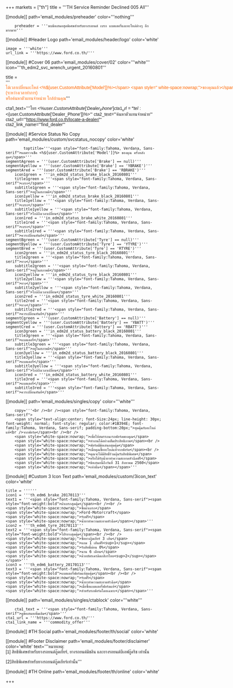 +++
markets = ["th"]
title = '''TH Service Reminder Declined 005 All'''


[[module]]
path='email_modules/preheader'
color='''nothing'''

		preheader = '''พบข้อเสนอสุดพิเศษสำหรับยางรถยนต์ เบรก แบตเตอรี่และอะไหล่ต่างๆ อีกมากมาย'''

[[module]] #Header Logo
path='email_modules/header/logo'
color='white'

	image = '''white'''
	url_link = '''https://www.ford.co.th/'''

[[module]] #Cover 06
path='email_modules/cover/02'
color='''white'''
icon='''th_edm2_svc_wrench_urgent_20160801'''

title = '''<span style="color:#ff6600;font-family:Tahoma, Verdana, Sans-serif"><span style=" white-space:nowrap;">ได้เวลาเปลี่ยนอะไหล่ </span><span style=" white-space:nowrap;"><%${user.CustomAttribute['Model']}%></span> <span style=" white-space:nowrap;">ของคุณแล้ว</span></span>'''
	copy = '''<span style="font-family:Tahoma, Verdana, Sans-serif">
						<span style=" white-space:nowrap;">เราพบว่าเมื่อคุณเข้า</span>มา<span style=" white-space:nowrap;">ตรวจสภาพรถกับฟอร์ด</span><br>
						<span style=" white-space:nowrap;">คุณได้ปฏิเสธการเปลี่ยนอะไหล่</span>
						<span style=" white-space:nowrap;">ครั้งที่ผ่านมา</span><br>
			<span style=" white-space:nowrap;">ซึ่งอาจเป็นสาเหตุให้เกิด</span>ความ<span style=" white-space:nowrap;">ไม่ปลอดภัยในการขับขี่ </span>
	<br><br>
<span style=" white-space:nowrap;">เพียงคุณพารถฟอร์ดของคุณกลับมา</span> 
<span style=" white-space:nowrap;">ที่ศูนย์บริการมาตรฐานฟอร์ด</span><br>
<span style=" white-space:nowrap;">คุณจะมั่นใจได้ว่าคุณ</span>จะ<span style=" white-space:nowrap;">ได้รับการตรวจเช็ค</span><br />
<span style=" white-space:nowrap;">จากช่างเทคนิคฟอร์ดที่ผ่านการอบรม</span>
<span style=" white-space:nowrap;">พร้อมเครื่องมือตรวจสอบอันทันสมัย</span><br />
<span style=" white-space:nowrap;">กับคุณภาพอะไหล่แท้ของฟอร์ด</span><br />
<span style=" white-space:nowrap;"> ให้คุณขับขี่รถฟอร์ด</span>ได้<span style=" white-space:nowrap;">อย่างเต็มประสิทธิภาพ </span><br><br>
<span style="white-space:nowrap;">นัดหมายล่วงหน้า</span>เพื่อ<span style="white-space:nowrap;">เข้ารับบริการได้ทันที</span> <br>
<span style="white-space:nowrap;">ติดต่อ <%${user.CustomAttribute['Dealer_Name']}%></span> <span style="white-space:nowrap;">(ระหว่างเวลาทำการ)</span><br>
<span style="white-space:nowrap;">หรือค้นหาตัวแทนจำหน่าย</span>
<span style="white-space:nowrap;">ใกล้บ้านคุณ</span></span>'''

cta1_text='''<span style="font-family:Tahoma, Verdana, Sans-serif">โทร <%${user.CustomAttribute['Dealer_Phone']}%></span>'''
cta1_url='''tel:<%${user.CustomAttribute['Dealer_Phone']}%>'''
cta2_text='''<span style="font-family:Tahoma, Verdana, Sans-serif">ค้นหาตัวแทนจำหน่าย</span>'''
cta2_url='''https://www.ford.co.th/locate-a-dealer/'''
cta2_link_name='''find_dealer'''

[[module]] #Service Status No Copy
path='email_modules/custom/svcstatus_nocopy'
color='white'

			toptitle='''<span style="font-family:Tahoma, Verdana, Sans-serif">ผลตรวจเช็ค <%${user.CustomAttribute['Model']}%> ของคุณ ครั้งหลังสุด</span>'''
	segmentAgreen = '''(user.CustomAttribute['Brake'] == null)'''
	segmentAyellow = '''(user.CustomAttribute['Brake'] == 'YBRAKE')'''
	segmentAred = '''(user.CustomAttribute['Brake'] == 'RBRAKE')'''
		icon1green = '''in_edm2d_status_brake_black_20160801'''
		title1green = '''<span style="font-family:Tahoma, Verdana, Sans-serif">เบรก</span>'''
		subtitle1green = '''<span style="font-family:Tahoma, Verdana, Sans-serif">อยู่ในสภาพดี</span>'''
		icon1yellow = '''in_edm2d_status_brake_black_20160801'''
		title1yellow = '''<span style="font-family:Tahoma, Verdana, Sans-serif">เบรก</span>'''
		subtitle1yellow = '''<span style="font-family:Tahoma, Verdana, Sans-serif">ใกล้ถึงเวลาเปลี่ยน</span>'''
		icon1red = '''in_edm2d_status_brake_white_20160801'''
		title1red = '''<span style="font-family:Tahoma, Verdana, Sans-serif">เบรก</span>'''
		subtitle1red = '''<span style="font-family:Tahoma, Verdana, Sans-serif">ควรเปลี่ยนทันที</span>'''
	segmentBgreen = '''(user.CustomAttribute['Tyre'] == null)'''
	segmentByellow = '''(user.CustomAttribute['Tyre'] == 'YTYRE')'''
	segmentBred = '''(user.CustomAttribute['Tyre'] == 'RTYRE')'''
		icon2green = '''in_edm2d_status_tyre_black_20160801'''
		title2green = '''<span style="font-family:Tahoma, Verdana, Sans-serif">ยาง</span>'''
		subtitle2green = '''<span style="font-family:Tahoma, Verdana, Sans-serif">อยู่ในสภาพดี</span>'''
		icon2yellow = '''in_edm2d_status_tyre_black_20160801'''
		title2yellow = '''<span style="font-family:Tahoma, Verdana, Sans-serif">ยาง</span>'''
		subtitle2yellow = '''<span style="font-family:Tahoma, Verdana, Sans-serif">ใกล้ถึงเวลาเปลี่ยน</span>'''
		icon2red = '''in_edm2d_status_tyre_white_20160801'''
		title2red = '''<span style="font-family:Tahoma, Verdana, Sans-serif">ยาง</span>'''
		subtitle2red = '''<span style="font-family:Tahoma, Verdana, Sans-serif">ควรเปลี่ยนทันที</span>'''
	segmentCgreen = '''(user.CustomAttribute['Battery'] == null)'''
	segmentCyellow = '''(user.CustomAttribute['Battery'] == 'YBATT')'''
	segmentCred = '''(user.CustomAttribute['Battery'] == 'RBATT')'''
		icon3green = '''in_edm2d_status_battery_black_20160801'''
		title3green = '''<span style="font-family:Tahoma, Verdana, Sans-serif">แบตเตอรี่</span>'''
		subtitle3green = '''<span style="font-family:Tahoma, Verdana, Sans-serif">อยู่ในสภาพดี</span>'''
		icon3yellow = '''in_edm2d_status_battery_black_20160801'''
		title3yellow = '''<span style="font-family:Tahoma, Verdana, Sans-serif">แบตเตอรี่</span>'''
		subtitle3yellow = '''<span style="font-family:Tahoma, Verdana, Sans-serif">ใกล้ถึงเวลาเปลี่ยน</span>'''
		icon3red = '''in_edm2d_status_battery_white_20160801'''
		title3red = '''<span style="font-family:Tahoma, Verdana, Sans-serif">แบตเตอรี่</span>'''
		subtitle3red = '''<span style="font-family:Tahoma, Verdana, Sans-serif">ควรเปลี่ยนทันที</span>'''



[[module]]
path='email_modules/singles/copy'
color='''white'''

		copy='''<br /><br /><span style="font-family:Tahoma, Verdana, Sans-serif">
		<span style="text-align:center; font-Size:24px; line-height: 30px; font-weight: normal; font-style: regular; color:#1B394E; font-family:Tahoma, Verdana, Sans-serif; padding-bottom:20px;">สุดคุ้มกับอะไหล่แท้<br />จากฟอร์ด</span><br /><br />
		<span style="white-space:nowrap;">เพื่อให้สมรรถนะรถฟอร์ดของคุณ</span> 
		<span style="white-space:nowrap;">ทำงานได้อย่างเต็มประสิทธิภาพ</span><br /> 
		<span style="white-space:nowrap;">ฟอร์ดมีข้อเสนอสุดคุ้ม</span> 
		<span style="white-space:nowrap;">เมื่อคุณซื้ออะไหล่แท้จากฟอร์ด</span><br /> 
		<span style="white-space:nowrap;">คุณจะได้มีสิทธิ์ร่วมลุ้นรับสิทธิพิเศษ</span>
		<span style="white-space:nowrap;">หรือได้รับน้ำยาทำความสะอาดหัวฉีดฟรี</span>
		<span style="white-space:nowrap;">ข้อเสนอนี้ถึงวันที่ 31 สิงหาคม 2560</span> 
		<span style="white-space:nowrap;">เท่านั้น</span></span>'''

[[module]] #Custom 3 Icon Text
path='email_modules/custom/3icon_text'
color='white'

	title = ''''''
	icon1 = '''th_edm6_brake_20170113'''
	text1 = '''<span style="font-family:Tahoma, Verdana, Sans-serif"><span style="font-weight:bold">ผ้าเบรกสุดคุ้ม</span><br /><br />
	<span style="white-space:nowrap;">ซื้อผ้าเบรก</span> 
	<span style="white-space:nowrap;">Ford-Motorcraft</span> 
	<span style="white-space:nowrap;">รับฟรี</span> 
	<span style="white-space:nowrap;">น้ำยาทำความสะอาดหัวฉีด</span></span>'''
	icon2 = '''th_edm6_tyre_20170113'''
	text2 = '''<span style="font-family:Tahoma, Verdana, Sans-serif"><span style="font-weight:bold">โปรยางสุดคุ้ม</span><br /><br />
	<span style="white-space:nowrap;">ซื้อยางกู๊ดเยียร์ 3 เส้น</span> 
	<span style="white-space:nowrap;">แถม 1 เส้นฟรี<sup>1</sup></span>
	<span style="white-space:nowrap;">รับสิทธิ์ผ่อน 0%</span>
	<span style="white-space:nowrap;">นาน 6 เดือน</span> 
	<span style="white-space:nowrap;">ด้วยบัตรเครดิตกสิกรไทย<sup>2</sup></span></span>'''
	icon3 = '''th_edm6_battery_20170113'''
	text3 = '''<span style="font-family:Tahoma, Verdana, Sans-serif"><span style="font-weight:bold">แบตเตอรี่ฟอร์ดแท้สุดคุ้ม</span><br /><br />
	<span style="white-space:nowrap;">รับฟรี</span> 
	<span style="white-space:nowrap;">น้ำยาทำความสะอาดหัวฉีด</span>
	<span style="white-space:nowrap;">เมื่อซื้อแบตเตอรี่ฟอร์ดแท้</span> 
	<span style="white-space:nowrap;">สำหรับรถฟอร์ดโดยเฉพาะ</span></span>'''


[[module]]
path='email_modules/singles/ctablock'
color='''white'''

		cta1_text = '''<span style="font-family:Tahoma, Verdana, Sans-serif">ดูข้อเสนอเพิ่มเติม</span>'''
	cta1_url = '''https://www.ford.co.th/'''
	cta1_link_name = '''commodity_offer'''

[[module]] #TH Social
path='email_modules/footer/th/social'
color='white'

[[module]] #Footer Disclaimer
path='email_modules/footer/disclaimer'
color='white'
text='''<span style="font-family:Tahoma, Verdana, Sans-serif">หมายเหตุ:<br />
<span style="white-space:nowrap;">[1] สิทธิพิเศษสำหรับยางรถยนต์กู๊ดเยียร์,</span> 
<span style="white-space:nowrap;">ยางรถยนต์มิชลิน</span> 
<span style="white-space:nowrap;">และยางรถยนต์บีเอฟกู๊ดริช</span> 
<span style="white-space:nowrap;">เท่านั้น</span><br />

<span style="white-space:nowrap;">[2]สิทธิพิเศษสำหรับยางรถยนต์กู๊ดเยียร์เท่านั้น</span></span>'''

[[module]] #TH Online
path='email_modules/footer/th/online'
color='white'

+++